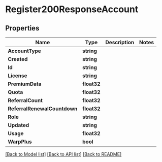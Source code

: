 # Register200ResponseAccount

## Properties

Name | Type | Description | Notes
------------ | ------------- | ------------- | -------------
**AccountType** | **string** |  | 
**Created** | **string** |  | 
**Id** | **string** |  | 
**License** | **string** |  | 
**PremiumData** | **float32** |  | 
**Quota** | **float32** |  | 
**ReferralCount** | **float32** |  | 
**ReferralRenewalCountdown** | **float32** |  | 
**Role** | **string** |  | 
**Updated** | **string** |  | 
**Usage** | **float32** |  | 
**WarpPlus** | **bool** |  | 

[[Back to Model list]](../README.md#documentation-for-models) [[Back to API list]](../README.md#documentation-for-api-endpoints) [[Back to README]](../README.md)


